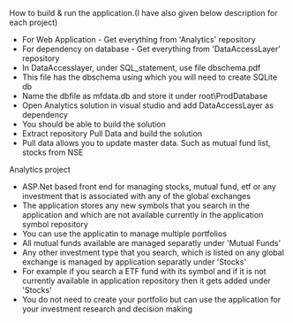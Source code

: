 
<div>
  How to build & run the application.(I have also given below description for each project)
  <ul>
    <li>For Web Application - Get everything from 'Analytics' repository</li>
    <li>For dependency on database - Get everything from 'DataAccessLayer' repository</li>
    <li>In DataAccesslayer, under SQL_statement, use file dbschema.pdf </li>
    <li>This file has the dbschema using which you will need to create SQLite db</li>
    <li>Name the dbfile as mfdata.db and store it under root\ProdDatabase</li>
    <li>Open Analytics solution in visual studio and add DataAccessLayer as dependency</li>
    <li>You should be able to build the solution</li>
    <li>Extract repository Pull Data and build the solution</li>
    <li> Pull data allows you to update master data. Such as mutual fund list, stocks from NSE</li>
  </ul>
</div>
<div>Analytics project
  <ul>
    <li>ASP.Net based front end for managing stocks, mutual fund, etf or any investment that is associated with any of the global exchanges</li>
    <li>The application stores any new symbols that you search in the application and which  are not available currently in the application symbol repository</li> 
    <li>You can use the applicatin to manage multiple portfolios</li>
    <li>All mutual funds available are managed separatly under 'Mutual Funds'</li>
    <li> Any other investment type that you search, which is listed on any global exchange is managed by application separatly under 'Stocks'</li>
    <li>For example if you search a ETF fund with its symbol and if it is not currently available in application repository then it gets added under 'Stocks'</li>
    <li>You do not need to create your portfolio but can use the application for your investment research and decision making</li>
  </ul>
  </div>
